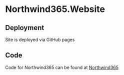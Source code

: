 # Northwind365.Website

## Deployment
Site is deployed via GitHub pages

## Code
Code for Northwind365 can be found at [Northwind365](https://github.com/SSWConsulting/Northwind365)
